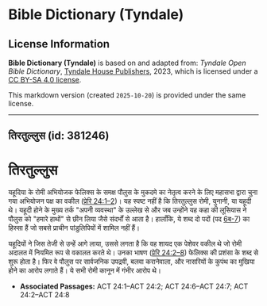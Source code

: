 # Bible Dictionary (Tyndale)

## License Information

**Bible Dictionary (Tyndale)** is based on and adapted from: _Tyndale Open Bible Dictionary_, [Tyndale House Publishers](https://tyndaleopenresources.com/), 2023, which is licensed under a [CC BY-SA 4.0 license](https://creativecommons.org/licenses/by-sa/4.0/legalcode.en).

This markdown version (created `2025-10-20`) is provided under the same license.



--------------------------------

## तिरतुल्लुस (id: 381246)

तिरतुल्लुस
==========

यहूदिया के रोमी अभियोजक फेलिक्स के समक्ष पौलुस के मुकदमे का नेतृत्व करने के लिए महासभा द्वारा चुना गया अभियोजन पक्ष का वकील ([प्रेरि 24:1–2](https://ref.ly/Acts24:1-Acts24:2))। यह स्पष्ट नहीं है कि तिरतुल्लुस रोमी, युनानी, या यहूदी थे। यहूदी होने के मुख्य तर्क "अपनी व्यवस्था" के उल्लेख से और जब उन्होंने यह कहा की लूसियास ने पौलुस को "हमारे हाथों" से छीन लिया जैसे संदर्भों से आता है। हालाँकि, ये शब्द दो पदों (पद [6ब\-7](https://ref.ly/Acts24:6-Acts24:7)) का हिस्सा हैं जो सबसे प्राचीन पांडुलिपियों में शामिल नहीं हैं।

यहूदियों ने जिस तेजी से उन्हें आगे लाया, उससे लगता है कि वह शायद एक पेशेवर वकील थे जो रोमी अदालत में नियमित रूप से वकालत करते थे। उनका भाषण ([प्रेरि 24:2–8](https://ref.ly/Acts24:2-Acts24:8)) फेलिक्स की प्रशंसा के शब्द से शुरू होता है। फिर वे पौलुस पर सार्वजनिक उपद्रवी, बलवा करानेवाला, और नासरियों के कुपंथ का मुखिया होने का आरोप लगाते हैं। ये सभी रोमी कानून में गंभीर आरोप थे।

* **Associated Passages:** ACT 24:1–ACT 24:2; ACT 24:6–ACT 24:7; ACT 24:2–ACT 24:8

